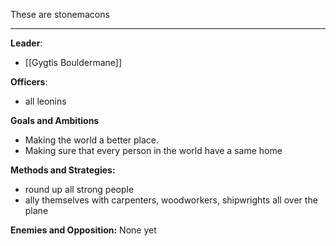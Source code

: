 These are stonemacons 

---

**Leader**:
- [[Gygtis Bouldermane]]

**Officers**:
- all leonins

**Goals and Ambitions**
- Making the world a better place. 
- Making sure that every person in the world have a same home

**Methods and Strategies:** 
- round up all strong people
- ally themselves with carpenters, woodworkers, shipwrights all over the plane 

**Enemies and Opposition:** 
None yet